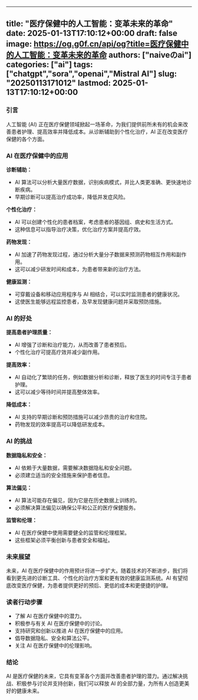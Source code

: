 
---
title: "医疗保健中的人工智能：变革未来的革命"
date: 2025-01-13T17:10:12+00:00
draft: false
image: https://og.g0f.cn/api/og?title=医疗保健中的人工智能：变革未来的革命
authors: ["naiveのai"]
categories: ["ai"]
tags: ["chatgpt","sora","openai","Mistral AI"]
slug: "20250113171012"
lastmod: 2025-01-13T17:10:12+00:00
---
### 引言

人工智能 (AI) 正在医疗保健领域掀起一场革命，为我们提供前所未有的机会来改善患者护理、提高效率并降低成本。从诊断辅助到个性化治疗，AI 正在改变医疗保健的各个方面。

### AI 在医疗保健中的应用

**诊断辅助：**
* AI 算法可以分析大量医疗数据，识别疾病模式，并比人类更准确、更快速地诊断疾病。
* 早期诊断可以提高治疗成功率，降低并发症风险。

**个性化治疗：**
* AI 可以创建个性化的患者档案，考虑患者的基因组、病史和生活方式。
* 这种信息可以指导治疗决策，优化治疗方案并提高疗效。

**药物发现：**
* AI 加速了药物发现过程，通过分析大量分子数据来预测药物相互作用和副作用。
* 这可以减少研发时间和成本，为患者带来新的治疗方法。

**健康监测：**
* 可穿戴设备和移动应用程序与 AI 相结合，可以实时监测患者的健康状况。
* 这使医生能够远程监控患者，及早发现健康问题并采取预防措施。

### AI 的好处

**提高患者护理质量：**
* AI 增强了诊断和治疗能力，从而改善了患者预后。
* 个性化治疗可提高疗效并减少副作用。

**提高效率：**
* AI 自动化了繁琐的任务，例如数据分析和诊断，释放了医生的时间专注于患者护理。
* 这可以减少等待时间并提高整体效率。

**降低成本：**
* AI 支持的早期诊断和预防措施可以减少昂贵的治疗和住院。
* 药物发现的效率提高可以降低研发成本。

### AI 的挑战

**数据隐私和安全：**
* AI 依赖于大量数据，需要解决数据隐私和安全问题。
* 必须建立适当的安全措施来保护患者信息。

**算法偏见：**
* AI 算法可能存在偏见，因为它是在历史数据上训练的。
* 必须解决算法偏见以确保公平和公正的医疗保健服务。

**监管和伦理：**
* AI 在医疗保健中使用需要健全的监管和伦理框架。
* 这些框架必须平衡创新与患者安全和福祉。

### 未来展望

未来，AI 在医疗保健中的作用预计将进一步扩大。随着技术的不断进步，我们将看到更先进的诊断工具、个性化的治疗方案和更有效的健康监测系统。AI 有望彻底改变医疗保健，为患者提供更好的预后、更低的成本和更便捷的护理。

### 读者行动步骤

* 了解 AI 在医疗保健中的潜力。
* 积极参与有关 AI 在医疗保健中的讨论。
* 支持研究和创新以推进 AI 在医疗保健中的应用。
* 倡导数据隐私、安全和算法公平。
* 关注 AI 在医疗保健中的伦理影响。

### 结论

AI 是医疗保健的未来，它具有变革各个方面并改善患者护理的潜力。通过解决挑战、积极参与讨论并支持创新，我们可以释放 AI 的全部力量，为所有人创造更美好的健康未来。
